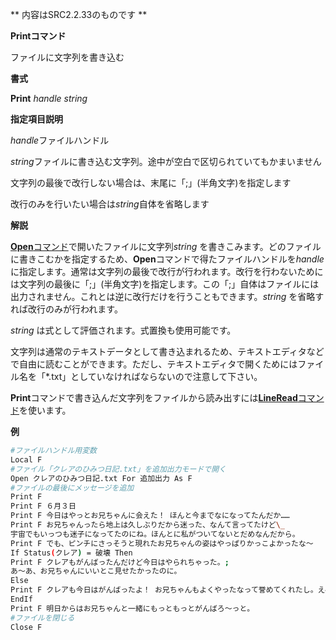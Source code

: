 ** 内容はSRC2.2.33のものです **

**Printコマンド**

ファイルに文字列を書き込む

**書式**

**Print** *handle string*

**指定項目説明**

*handle*ファイルハンドル

*string*ファイルに書き込む文字列。途中が空白で区切られていてもかまいません

文字列の最後で改行しない場合は、末尾に「;」(半角文字)を指定します

改行のみを行いたい場合は*string*自体を省略します

**解説**

[**Open**コマンド](Openコマンド.md)で開いたファイルに文字列*string* を書きこみます。どのファイルに書きこむかを指定するため、**Open**コマンドで得たファイルハンドルを*handle* に指定します。通常は文字列の最後で改行が行われます。改行を行わないためには文字列の最後に「;」(半角文字)を指定します。この「;」自体はファイルには出力されません。これとは逆に改行だけを行うこともできます。*string* を省略すれば改行のみが行われます。

*string* は式として評価されます。式置換も使用可能です。

文字列は通常のテキストデータとして書き込まれるため、テキストエディタなどで自由に読むことができます。ただし、テキストエディタで開くためにはファイル名を「\*.txt」としていなければならないので注意して下さい。

**Print**コマンドで書き込んだ文字列をファイルから読み出すには[**LineRead**コマンド](LineReadコマンド.md)を使います。

**例**
```sh
#ファイルハンドル用変数
Local F
#ファイル「クレアのひみつ日記.txt」を追加出力モードで開く
Open クレアのひみつ日記.txt For 追加出力 As F
#ファイルの最後にメッセージを追加
Print F
Print F ６月３日
Print F 今日はやっとお兄ちゃんに会えた！ ほんと今までなになってたんだか……
Print F お兄ちゃんったら地上は久しぶりだから迷った、なんて言ってたけど\_
宇宙でもいっつも迷子になってたのにね。ほんとに私がついてないとだめなんだから。
Print F でも、ピンチにさっそうと現れたお兄ちゃんの姿はやっぱりかっこよかったな～
If Status(クレア) = 破壊 Then
Print F クレアもがんばったんだけど今日はやられちゃった。;
あ～あ、お兄ちゃんにいいとこ見せたかったのに。
Else
Print F クレアも今日はがんばったよ！ お兄ちゃんもよくやったなって誉めてくれたし。えへへ。
EndIf
Print F 明日からはお兄ちゃんと一緒にもっともっとがんばろ～っと。
#ファイルを閉じる
Close F
```

